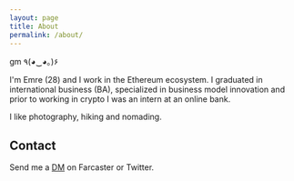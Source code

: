 ```yaml
---
layout: page
title: About
permalink: /about/
---
```


gm ٩(◕‿◕｡)۶

I'm Emre (28) and I work in the Ethereum ecosystem. I graduated in international business (BA), specialized in business model innovation and prior to working in crypto I was an intern at an online bank.

I like photography, hiking and nomading.

## Contact
Send me a [DM](https://nf.td/emre) on Farcaster or Twitter.
